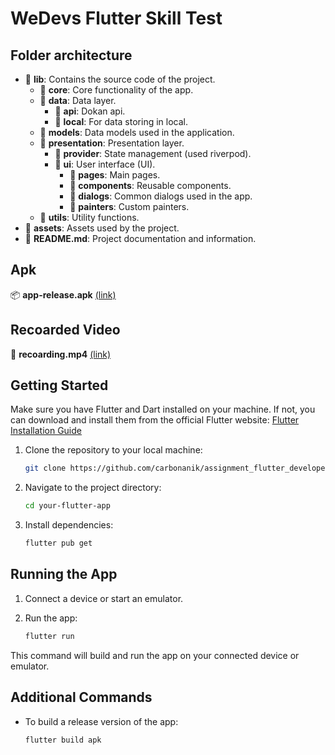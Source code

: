 # WeDevs Flutter Skill Test

## Folder architecture
- 📁 **lib**: Contains the source code of the project.
    - 📁 **core**: Core functionality of the app.
    - 📁 **data**: Data layer.
        - 📁 **api**: Dokan api.
        - 📁 **local**: For data storing in local.
    - 📁 **models**: Data models used in the application.
    - 📁 **presentation**: Presentation layer.
        - 📁 **provider**: State management (used riverpod).
        - 📁 **ui**: User interface (UI).
            - 📁 **pages**: Main pages.
            - 📁 **components**: Reusable components.
            - 📁 **dialogs**: Common dialogs used in the app.
            - 📁 **painters**: Custom painters.
    - 📁 **utils**: Utility functions.
- 📁 **assets**: Assets used by the project.
- 📄 **README.md**: Project documentation and information.

## Apk
📦 **app-release.apk**   [(link)](https://drive.google.com/file/d/1avHv733R1OVEBWeYR1bxH1jJtsN8C4QI/view?usp=sharing)

## Recoarded Video
🎥 **recoarding.mp4**   [(link)](https://drive.google.com/file/d/1v1WBWLgYxlmz__-NBATQxQDmeKAJv5D7/view?usp=sharing)

## Getting Started

Make sure you have Flutter and Dart installed on your machine. If not, you can download and install them from the official Flutter website: [Flutter Installation Guide](https://flutter.dev/docs/get-started/install)

1. Clone the repository to your local machine:

    ```bash
    git clone https://github.com/carbonanik/assignment_flutter_developer_wedevs.git
    ```

2. Navigate to the project directory:

    ```bash
    cd your-flutter-app
    ```

3. Install dependencies:

    ```bash
    flutter pub get
    ```

## Running the App

1. Connect a device or start an emulator.

2. Run the app:

    ```bash
    flutter run
    ```

This command will build and run the app on your connected device or emulator.

## Additional Commands

- To build a release version of the app:

    ```bash
    flutter build apk
    ```
  

